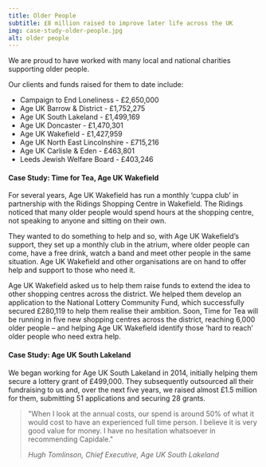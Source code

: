 ```yaml
---
title: Older People
subtitle: £8 million raised to improve later life across the UK
img: case-study-older-people.jpg
alt: older people
---
```


We are proud to have worked with many local and national charities supporting older people.

Our clients and funds raised for them to date include:

- Campaign to End Loneliness - £2,650,000
- Age UK Barrow & District - £1,752,275
- Age UK South Lakeland - £1,499,169
- Age UK Doncaster - £1,470,301
- Age UK Wakefield - £1,427,959
- Age UK North East Lincolnshire - £715,216
- Age UK Carlisle & Eden - £463,801
- Leeds Jewish Welfare Board - £403,246

#### Case Study: Time for Tea, Age UK Wakefield

For several years, Age UK Wakefield has run a monthly ‘cuppa club’ in partnership with the Ridings Shopping Centre in Wakefield. The Ridings noticed that many older people would spend hours at the shopping centre, not speaking to anyone and sitting on their own.

They wanted to do something to help and so, with Age UK Wakefield’s support, they set up a monthly club in the atrium, where older people can come, have a free drink, watch a band and meet other people in the same situation. Age UK Wakefield and other organisations are on hand to offer help and support to those who need it.

Age UK Wakefield asked us to help them raise funds to extend the idea to other shopping centres across the district. We helped them develop an application to the National Lottery Community Fund, which successfully secured £280,119 to help them realise their ambition. Soon, Time for Tea will be running in five new shopping centres across the district, reaching 6,000 older people – and helping Age UK Wakefield identify those ‘hard to reach’ older people who need extra help.

#### Case Study: Age UK South Lakeland

We began working for Age UK South Lakeland in 2014, initially helping them secure a lottery grant of £499,000. They subsequently outsourced all their fundraising to us and, over the next five years, we raised almost £1.5 million for them, submitting 51 applications and securing 28 grants.

> "When I look at the annual costs, our spend is around 50% of what it would cost to have an experienced full time person. I believe it is very good value for money. I have no hesitation whatsoever in recommending Capidale."
>
> <cite>Hugh Tomlinson, Chief Executive, Age UK South Lakeland</cite>
